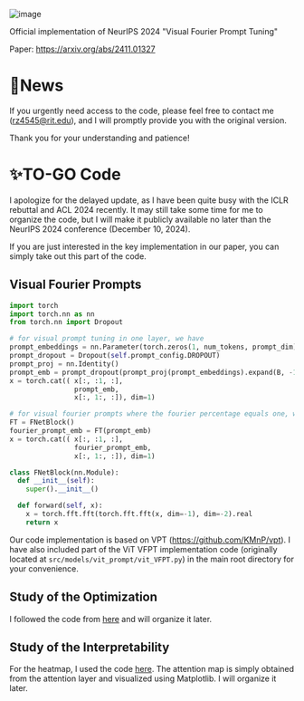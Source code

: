 ![image](https://github.com/user-attachments/assets/bf9d6ee9-ba07-4080-93dc-6414e849164d)

Official implementation of NeurIPS 2024 "Visual Fourier Prompt Tuning"

Paper: https://arxiv.org/abs/2411.01327

# 📣News

If you urgently need access to the code, please feel free to contact me (rz4545@rit.edu), and I will promptly provide you with the original version.

Thank you for your understanding and patience!

# ✨TO-GO Code

I apologize for the delayed update, as I have been quite busy with the ICLR rebuttal and ACL 2024 recently. It may still take some time for me to organize the code, but I will make it publicly available no later than the NeurIPS 2024 conference (December 10, 2024).

If you are just interested in the key implementation in our paper, you can simply take out this part of the code.

## Visual Fourier Prompts

```python
import torch
import torch.nn as nn
from torch.nn import Dropout

# for visual prompt tuning in one layer, we have
prompt_embeddings = nn.Parameter(torch.zeros(1, num_tokens, prompt_dim))
prompt_dropout = Dropout(self.prompt_config.DROPOUT)
prompt_proj = nn.Identity()
prompt_emb = prompt_dropout(prompt_proj(prompt_embeddings).expand(B, -1, -1))
x = torch.cat((	x[:, :1, :],
                prompt_emb,
                x[:, 1:, :]), dim=1)

# for visual fourier prompts where the fourier percentage equals one, we have
FT = FNetBlock()
fourier_prompt_emb = FT(prompt_emb)
x = torch.cat((	x[:, :1, :],
                fourier_prompt_emb,
                x[:, 1:, :]), dim=1)

class FNetBlock(nn.Module):
  def __init__(self):
    super().__init__()

  def forward(self, x):
    x = torch.fft.fft(torch.fft.fft(x, dim=-1), dim=-2).real
    return x
```

Our code implementation is based on VPT (https://github.com/KMnP/vpt). I have also included part of the ViT VFPT implementation code (originally located at `src/models/vit_prompt/vit_VFPT.py`) in the main root directory for your convenience.

## Study of the Optimization

I followed the code from [here](https://github.com/tomgoldstein/loss-landscape) and will organize it later.

## Study of the Interpretability

For the heatmap, I used the code [here](https://github.com/1Konny/gradcam_plus_plus-pytorch). The attention map is simply obtained from the attention layer and visualized using Matplotlib. I will organize it later.
